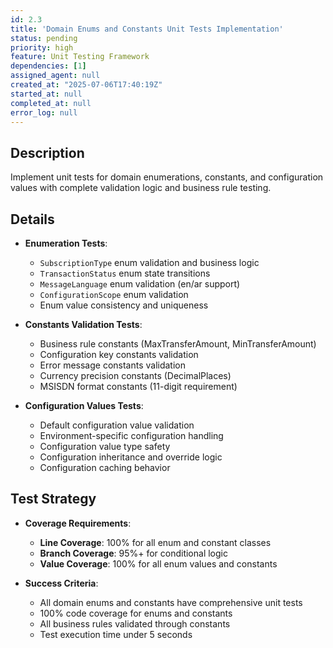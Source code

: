 ```yaml
---
id: 2.3
title: 'Domain Enums and Constants Unit Tests Implementation'
status: pending
priority: high
feature: Unit Testing Framework
dependencies: [1]
assigned_agent: null
created_at: "2025-07-06T17:40:19Z"
started_at: null
completed_at: null
error_log: null
---
```


## Description

Implement unit tests for domain enumerations, constants, and configuration values with complete validation logic and business rule testing.

## Details

- **Enumeration Tests**:
  - `SubscriptionType` enum validation and business logic
  - `TransactionStatus` enum state transitions
  - `MessageLanguage` enum validation (en/ar support)
  - `ConfigurationScope` enum validation
  - Enum value consistency and uniqueness

- **Constants Validation Tests**:
  - Business rule constants (MaxTransferAmount, MinTransferAmount)
  - Configuration key constants validation
  - Error message constants validation
  - Currency precision constants (DecimalPlaces)
  - MSISDN format constants (11-digit requirement)

- **Configuration Values Tests**:
  - Default configuration value validation
  - Environment-specific configuration handling
  - Configuration value type safety
  - Configuration inheritance and override logic
  - Configuration caching behavior

## Test Strategy

- **Coverage Requirements**:
  - **Line Coverage**: 100% for all enum and constant classes
  - **Branch Coverage**: 95%+ for conditional logic
  - **Value Coverage**: 100% for all enum values and constants

- **Success Criteria**:
  - All domain enums and constants have comprehensive unit tests
  - 100% code coverage for enums and constants
  - All business rules validated through constants
  - Test execution time under 5 seconds 